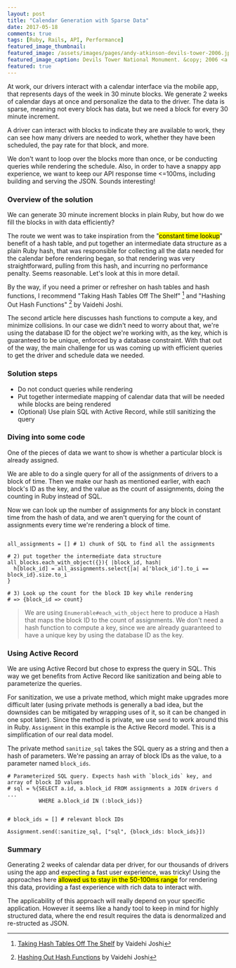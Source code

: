 ```yaml
---
layout: post
title: "Calendar Generation with Sparse Data"
date: 2017-05-18
comments: true
tags: [Ruby, Rails, API, Performance]
featured_image_thumbnail:
featured_image: /assets/images/pages/andy-atkinson-devils-tower-2006.jpg
featured_image_caption: Devils Tower National Monument. &copy; 2006 <a href="/">Andy Atkinson</a>
featured: true
---
```


At work, our drivers interact with a calendar interface via the mobile app, that represents days of the week in 30 minute blocks. We generate 2 weeks of calendar days at once and personalize the data to the driver. The data is sparse, meaning not every block has data, but we need a block for every 30 minute increment.

A driver can interact with blocks to indicate they are available to work, they can see how many drivers are needed to work, whether they have been scheduled, the pay rate for that block, and more.

We don't want to loop over the blocks more than once, or be conducting queries while rendering the schedule. Also, in order to have a snappy app experience, we want to keep our API response time <=100ms, including building and serving the JSON. Sounds interesting!

### Overview of the solution

We can generate 30 minute increment blocks in plain Ruby, but how do we fill the blocks in with data efficiently?

The route we went was to take inspiration from the "<mark>constant time lookup</mark>" benefit of a hash table, and put together an intermediate data structure as a plain Ruby hash, that was responsible for collecting all the data needed for the calendar before rendering began, so that rendering was very straightforward, pulling from this hash, and incurring no performance penalty. Seems reasonable. Let's look at this in more detail.

By the way, if you need a primer or refresher on hash tables and hash functions, I recommend "Taking Hash Tables Off The Shelf" [^ht1] and "Hashing Out Hash Functions" [^ht2] by Vaidehi Joshi.

The second article here discusses hash functions to compute a key, and minimize collisions. In our case we didn't need to worry about that, we're using the database ID for the object we're working with, as the key, which is guaranteed to be unique, enforced by a database constraint. With that out of the way, the main challenge for us was coming up with efficient queries to get the driver and schedule data we needed.

### Solution steps

 * Do not conduct queries while rendering
 * Put together intermediate mapping of calendar data that will be needed while blocks are being rendered
 * (Optional) Use plain SQL with Active Record, while still sanitizing the query

### Diving into some code

One of the pieces of data we want to show is whether a particular block is already assigned.

We are able to do a single query for all of the assignments of drivers to a block of time. Then we make our hash as mentioned earlier, with each block's ID as the key, and the value as the count of assignments, doing the counting in Ruby instead of SQL.

Now we can look up the number of assignments for any block in constant time from the hash of data, and we aren't querying for the count of assignments every time we're rendering a block of time.

```

all_assignments = [] # 1) chunk of SQL to find all the assignments

# 2) put together the intermediate data structure
all_blocks.each_with_object({}){ |block_id, hash|
  h[block_id] = all_assignments.select{|a| a['block_id'].to_i == block_id}.size.to_i
}

# 3) Look up the count for the block ID key while rendering
# => {block_id => count}
```

> We are using `Enumerable#each_with_object` here to produce a Hash that maps the block ID to the count of assignments. We don't need a hash function to compute a key, since we are already guaranteed to have a unique key by using the database ID as the key.

### Using Active Record

We are using Active Record but chose to express the query in SQL. This way we get benefits from Active Record like sanitization and being able to parameterize the queries.

For sanitization, we use a private method, which might make upgrades more difficult later (using private methods is generally a bad idea, but the downsides can be mitigated by wrapping uses of it, so it can be changed in one spot later). Since the method is private, we use `send` to work around this in Ruby. `Assignment` in this example is the Active Record model. This is a simplification of our real data model.

The private method `sanitize_sql` takes the SQL query as a string and then a hash of parameters. We're passing an array of block IDs as the value, to a parameter named `block_ids`.

```
# Parameterized SQL query. Expects hash with `block_ids` key, and array of block ID values
# sql = %{SELECT a.id, a.block_id FROM assignments a JOIN drivers d ...
          WHERE a.block_id IN (:block_ids)}


# block_ids = [] # relevant block IDs
```

```
Assignment.send(:sanitize_sql, ["sql", {block_ids: block_ids}])
```

### Summary

Generating 2 weeks of calendar data per driver, for our thousands of drivers using the app and expecting a fast user experience, was tricky! Using the approaches here <mark>allowed us to stay in the 50-100ms range</mark> for rendering this data, providing a fast experience with rich data to interact with.

The applicability of this approach will really depend on your specific application. However it seems like a handy tool to keep in mind for highly structured data, where the end result requires the data is denormalized and re-structed as JSON.


[^ht1]: [Taking Hash Tables Off The Shelf](https://dev.to/vaidehijoshi/taking-hash-tables-off-the-shelf) by Vaidehi Joshi

[^ht2]: [Hashing Out Hash Functions](https://dev.to/vaidehijoshi/hashing-out-hash-functions) by Vaidehi Joshi
